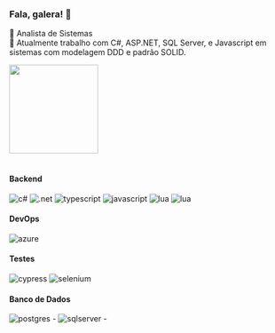 ### Fala, galera! 👋
<!--
**rodrigozoran/rodrigozoran** is a ✨ _special_ ✨ repository because its `README.md` (this file) appears on your GitHub profile.
-->

🌱 Analista de Sistemas <br/>
🚀 Atualmente trabalho com C#, ASP.NET, SQL Server, e Javascript em sistemas com modelagem DDD e padrão SOLID.


<div>
   <img height="160em" src="https://github-readme-stats.vercel.app/api/top-langs/?username=rodrigozoran&layout=compact"/>
</div><br>

<div>
      <h4>Backend</h4>
      <img src="https://img.shields.io/badge/c%23-%23239120.svg?style=for-the-badge&logo=csharp&logoColor=white)" alt="c#" />
      <img src="https://img.shields.io/badge/.NET-5C2D91?style=for-the-badge&logo=.net&logoColor=white" alt=".net" />
      <img src="https://img.shields.io/badge/TypeScript-007ACC?style=for-the-badge&logo=typescript&logoColor=white" alt="typescript" /> 
      <img src="https://img.shields.io/badge/JavaScript-323330?style=for-the-badge&logo=javascript&logoColor=F7DF1E" alt="javascript" />
      <img src="https://img.shields.io/badge/lua-%232C2D72.svg?style=for-the-badge&logo=lua&logoColor=white" alt="lua" />
      <img src="https://img.shields.io/badge/docker-%230db7ed.svg?style=for-the-badge&logo=docker&logoColor=white" alt="lua" />
      <h4>DevOps</h4>
      <img src="https://img.shields.io/badge/azure-%230072C6.svg?style=for-the-badge&logo=microsoftazure&logoColor=white" alt="azure" />
      <h4>Testes</h4>
      <img src="https://img.shields.io/badge/-cypress-%23E5E5E5?style=for-the-badge&logo=cypress&logoColor=058a5e" alt="cypress" />
      <img src="https://img.shields.io/badge/-selenium-%43B02A?style=for-the-badge&logo=selenium&logoColor=white" alt="selenium" />
      <h4>Banco de Dados</h4>
      <img src="https://img.shields.io/badge/postgres-%23316192.svg?style=for-the-badge&logo=postgresql&logoColor=white" alt="postgres" /> - 
      <img src="https://img.shields.io/badge/Microsoft%20SQL%20Server-CC2927?style=for-the-badge&logo=microsoft%20sql%20server&logoColor=white" alt="sqlserver" /> -     
</div>

